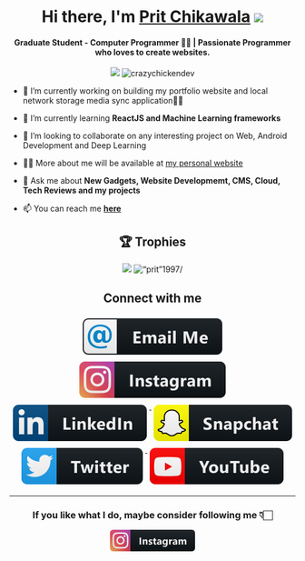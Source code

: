 
<div align="center">
   <h1 align="center">Hi there, I'm <a href="https://zealpatel.ga/">Prit Chikawala</a> <img src="https://media.giphy.com/media/hvRJCLFzcasrR4ia7z/giphy.gif" width="25px"> </h1>
</div>
<h4 align="center"> Graduate Student - Computer Programmer 🧑‍💻 | Passionate Programmer who loves to create websites. </h4>
<p align="center"> <img src="https://komarev.com/ghpvc/?username=prit1997&logoColor=white" /> 
 <img
src="https://img.shields.io/github/followers/prit1997?style=social" alt="crazychickendev" />  

</a>
</p>


- 🔭 I’m currently working on building my portfolio website and local network storage media sync application🧑‍💻 

- 🌱 I’m currently learning **ReactJS and Machine Learning frameworks**

- 👯 I’m looking to collaborate on any interesting project on Web, Android Development and Deep Learning

- 👨‍💻 More about me will be available at
  [my personal website](https://zealpatel.ga)

- 💬 Ask me about **New Gadgets, Website Developmemt, CMS, Cloud,
  Tech Reviews and my projects**

- 📫 You can reach me **[here](mailto:prit1997+github@gmail.com)**


<h2 align="center">🏆 Trophies</h2></a>
<p align="center">   
   <img src="https://github-profile-trophy.vercel.app/?username=prit1997&column=4&margin-w=10&margin-h=10"/> 
    <img src="https://github-readme-stats.vercel.app/api/top-langs/?username=prit1997&langs_count=4" alt=“prit”1997/> 
   

</p>

<div align="center">
   <h2> Connect with me </h2>
</div>


<p align="center">
 
  <a href="mailto:prit1997+github@gmail.com">
    <img src="svg/social/email_me.svg" alt="email_me" style="vertical-align:top; margin:6px 4px">
  </a>  

  <a href="https://instagram.com/paattel">
    <img src="svg/social/instagram.svg" alt="instagram" style="vertical-align:top; margin:6px 4px">
  </a>  

  <a href="https://www.linkedin.com/in/prit-chikawala-b8a319114/">
    <img src="svg/social/linkedin.svg" alt="linkedin" style="vertical-align:top; margin:6px 4px">
  </a>  

 <a href="https://www.snapchat.com/add/paattel">
    <img src="svg/social/snapchat.svg" alt="snapchat" style="vertical-align:top; margin:6px 4px">
  </a>  
<a href="https://twitter.com/PChikawala">
    <img src="svg/social/twitter.svg" alt="twitter" style="vertical-align:top; margin:6px 4px">
  </a>   
   <a href="https://youtube.com/channel/UCM4RwEtrVfeqZko9uJSZKtw">
    <img src="svg/streaming/youtube.svg" alt="youtube" style="vertical-align:top; margin:6px 4px">
  </a> 

</p>
<hr>

<div align="center">

<h3>If you like what I do, maybe consider following me 👇🏻</h3>

<a href="https://instagram.com/paattel" target="_blank"><img src="svg/social/instagram.svg" alt="Follow" width="150" ></a>
</div>
